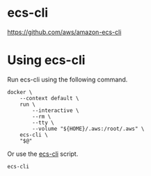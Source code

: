 # ecs-cli

https://github.com/aws/amazon-ecs-cli

# Using ecs-cli

Run ecs-cli using the following command.

```shell
docker \
    --context default \
    run \
        --interactive \
        --rm \
        --tty \
        --volume "${HOME}/.aws:/root/.aws" \
    ecs-cli \
    "$@"
```

Or use the [ecs-cli](./ecs-cli) script.

```shell
ecs-cli
```

